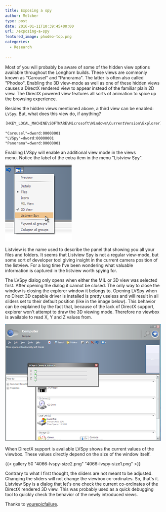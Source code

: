 ```yaml
---
title: Exposing a spy
author: Melcher
type: post
date: 2016-01-11T10:39:45+00:00
url: /exposing-a-spy
featured_image: phodeo-top.png
categories:
  - Research

---
```

Most of you will probably be aware of some of the hidden view options available throughout the Longhorn builds. These views are commonly known as "Carousel" and "Panorama". The latter is often also called "Phodeo". Enabling the 3D view-mode as well as one of these hidden views causes a DirectX rendered view to appear instead of the familiar plain 2D view. The DirectX powered view features all sorts of animation to spice up the browsing experience.

Besides the hidden views mentioned above, a third view can be enabled: `LVSpy`. But, what does this view do, if anything?

```
[HKEY_LOCAL_MACHINE\SOFTWARE\Microsoft\Windows\CurrentVersion\Explorer]

"Carousel"=dword:00000001
"LVSpy"=dword:00000001
"Panorama"=dword:00000001
```

Enabling LVSpy will enable an additional view mode in the views menu. Notice the label of the extra item in the menu "Listview Spy".

![4066 view context menu](4066-view-context-menu.png)

Listview is the name used to describe the panel that showing you all your files and folders. It seems that Listview Spy is not a regular view-mode, but some sort of developer tool giving insight in the current camera position of the listview. For a long time I've been wondering what valuable information is captured in the listview worth spying for.

The LVSpy dialog only opens when either the MIL or 3D view was selected first. After opening the dialog it cannot be closed. The only way to close the window is closing the explorer window it belongs to. Opening LVSpy when no Direct 3D capable driver is installed is pretty useless and will result in all sliders set to their default position (like in the image below). This behavior can be explained by the fact that, because of the lack of DirectX support, explorer won't attempt to draw the 3D viewing mode. Therefore no viewbox is available to read X, Y and Z values from.

![4066 explorer spy](4066-explorer-spy.png)

When DirectX support is available LVSpy shows the current values of the viewbox. These values directly depend on the size of the window itself.

{{< gallery 50 "4066-lvspy-size2.png" "4066-lvspy-size1.png" >}}

Contrary to what I first thought, the sliders are not meant to be adjusted. Changing the sliders will not change the viewbox co-ordinates. So, that's it. Listview Spy is a dialog that let's one check the current co-ordinates of the DirectX rendered 3D view. This was probably used as a quick debugging tool to quickly check the behavior of the newly introduced views.

Thanks to [yourepicfailure](https://www.betaarchive.com/forum/viewtopic.php?f=62&t=36131 "BetaArchive Longhorn 4066 ListviewSpy").